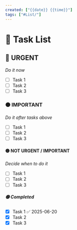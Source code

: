 ```yaml
---
created: ["{{date}} {{time}}"]
tags: ["#List/"]
---
```

# 💠 Task List
## 🔴 URGENT
*Do it now*
- [ ] Task 1
- [ ] Task 2
- [ ] Task 3 
### 🟠 IMPORTANT 
*Do it after tasks above*
- [ ] Task 1
- [ ] Task 2
- [ ] Task 3 
#### 🟡 NOT URGENT / IMPORTANT
*Decide when to do it* 
- [ ] Task 1
- [ ] Task 2
- [ ] Task 3 
##### 🟢 Completed 
- [x] Task 1 ✅ 2025-06-20
- [x] Task 2
- [x] Task 3 